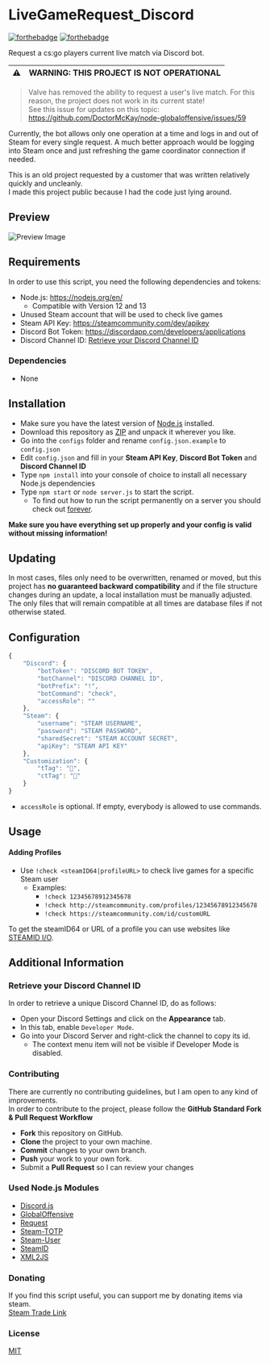 # LiveGameRequest_Discord
[![forthebadge](https://forthebadge.com/images/badges/built-with-love.svg)](https://forthebadge.com)
[![forthebadge](https://forthebadge.com/images/badges/uses-js.svg)](https://forthebadge.com)  

Request a cs:go players current live match via Discord bot.  

:warning: | **WARNING: THIS PROJECT IS NOT OPERATIONAL** 
:---: | :---
> Valve has removed the ability to request a user's live match. For this reason, the project does not work in its current state!  
> See this issue for updates on this topic: https://github.com/DoctorMcKay/node-globaloffensive/issues/59

Currently, the bot allows only one operation at a time and logs in and out of Steam for every single request. A much better approach would be logging into Steam once and just refreshing the game coordinator connection if needed.  

This is an old project requested by a customer that was written relatively quickly and uncleanly.  
I made this project public because I had the code just lying around. 

## Preview
![Preview Image](https://github.com/IceQ1337/LiveGameRequest_Discord/raw/master/preview.png)

## Requirements
In order to use this script, you need the following dependencies and tokens:

- Node.js: https://nodejs.org/en/ 
  - Compatible with Version 12 and 13
- Unused Steam account that will be used to check live games
- Steam API Key: https://steamcommunity.com/dev/apikey
- Discord Bot Token: https://discordapp.com/developers/applications
- Discord Channel ID: [Retrieve your Discord Channel ID](#retrieve-your-discord-channel-id)

### Dependencies
- None

## Installation
- Make sure you have the latest version of [Node.js](https://nodejs.org/) installed.
- Download this repository as [ZIP](https://github.com/IceQ1337/LiveGameRequest_Discord/archive/master.zip) and unpack it wherever you like.
- Go into the `configs` folder and rename `config.json.example` to `config.json`
- Edit `config.json` and fill in your **Steam API Key**, **Discord Bot Token** and **Discord Channel ID**
- Type `npm install` into your console of choice to install all necessary Node.js dependencies
- Type `npm start` or `node server.js` to start the script.
  - To find out how to run the script permanently on a server you should check out [forever](https://github.com/foreversd/forever).

**Make sure you have everything set up properly and your config is valid without missing information!**  

## Updating
In most cases, files only need to be overwritten, renamed or moved, but this project has **no guaranteed backward compatibility** and if the file structure changes during an update, a local installation must be manually adjusted. The only files that will remain compatible at all times are database files if not otherwise stated.

## Configuration
```Javascript
{
    "Discord": {
        "botToken": "DISCORD BOT TOKEN",
        "botChannel": "DISCORD CHANNEL ID",
        "botPrefix": "!",
        "botCommand": "check",
        "accessRole": ""
    },
    "Steam": {
        "username": "STEAM USERNAME",
        "password": "STEAM PASSWORD",
        "sharedSecret": "STEAM ACCOUNT SECRET",
        "apiKey": "STEAM API KEY"
    },
    "Customization": {
        "tTag": "🔴",
        "ctTag": "🔵"
    }
}
```

- `accessRole` is optional. If empty, everybody is allowed to use commands.

## Usage
#### Adding Profiles
- Use `!check <steamID64|profileURL>` to check live games for a specific Steam user
  - Examples:
    - `!check 12345678912345678`
	- `!check http://steamcommunity.com/profiles/12345678912345678`
    - `!check https://steamcommunity.com/id/customURL`

To get the steamID64 or URL of a profile you can use websites like [STEAMID I/O](https://steamid.io/).  

## Additional Information
### Retrieve your Discord Channel ID
In order to retrieve a unique Discord Channel ID, do as follows:
- Open your Discord Settings and click on the **Appearance** tab.
- In this tab, enable `Developer Mode`.
- Go into your Discord Server and right-click the channel to copy its id.
  - The context menu item will not be visible if Developer Mode is disabled.

### Contributing
There are currently no contributing guidelines, but I am open to any kind of improvements.  
In order to contribute to the project, please follow the **GitHub Standard Fork & Pull Request Workflow**

- **Fork** this repository on GitHub.
- **Clone** the project to your own machine.
- **Commit** changes to your own branch.
- **Push** your work to your own fork.
- Submit a **Pull Request** so I can review your changes

### Used Node.js Modules
- [Discord.js](https://github.com/discordjs/discord.js/)
- [GlobalOffensive](https://github.com/DoctorMcKay/node-globaloffensive)
- [Request](https://github.com/request/request)
- [Steam-TOTP](https://github.com/DoctorMcKay/node-steam-totp)
- [Steam-User](https://github.com/DoctorMcKay/node-steam-user)
- [SteamID](https://github.com/DoctorMcKay/node-steamid)
- [XML2JS](https://github.com/Leonidas-from-XIV/node-xml2js)

### Donating
If you find this script useful, you can support me by donating items via steam.  
[Steam Trade Link](https://steamcommunity.com/tradeoffer/new/?partner=169517256&token=77MTawmP)

### License
[MIT](https://github.com/IceQ1337/SteamBanChecker_Discord/blob/master/LICENSE)
